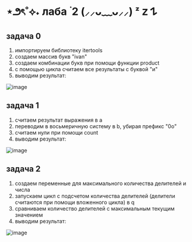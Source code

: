 # ⋆౨ৎ˚⟡˖ лаба ࣪ 2 (⸝⸝ᴗ﹏ᴗ⸝⸝) ᶻ 𝗓 𐰁
## задача 0
1. импортируем библиотеку itertools
2. создаем массив букв "ivan"
3. создаем комбинации букв при помощи функции product
4. с помощью цикла считаем все результаты с буквой "и"
5. выводим результат:

![image](https://github.com/chimokko/py1/assets/155952073/141cfa60-d612-49fc-9cad-bdb8edd2397f)

## задача 1
1. считаем результат выражения в a
2. переводим в восьмеричную систему в b, убирая префикс "0o"
3. считаем нули при помощи count
4. выводим результат:

![image](https://github.com/chimokko/py1/assets/155952073/b27eb6f9-b2a9-4780-b206-138605d9decb)

## задача 2
1. создаем переменные для максимального количества делителей и числа
2. запускаем цикл с подсчетом количества делителей (делители считаются при помощи вложенного цикла) в q
3. сравниваем количество делителей с максимальным текущим значением
4. выводим результат:

![image](https://github.com/chimokko/py1/assets/155952073/1cf87718-337b-4743-8801-cafce01d3058)
